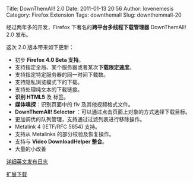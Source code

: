 Title: DownThemAll! 2.0
Date: 2011-01-13 20:56
Author: lovenemesis
Category: Firefox Extension
Tags: downthemall
Slug: downthemmall-20

经过两年多的开发，Firefox 下著名的**跨平台多线程下载管理器**
DownThemAll! 2.0 发布。

这次 2.0 版本带来如下更新：

-   初步 **Firefox 4.0 Beta 支持**。
-   支持指定全局、某个服务器或者某次**下载限定速度**。
-   支持指定特定服务器的同一时间下载数。
-   支持隐私浏览模式下的下载。
-   支持处理纯文本的下载链接。
-   **识别 HTML5** 及 标签。
-   **媒体嗅探**：识别页面中的 flv 及其他视频格式文件。
-   **DownThemAll! Selector**
    ：可以通过点击页面上对象的方式选择下载目标。
-   更加调优的队列管理，支持通过过滤列表进行移除操作。
-   Metalink 4 (IETF/RFC 5854) 支持。
-   支持从 Metalinks 的部分校验及恢复操作。
-   支持与 **Video DownloadHelper 整合**。
-   大量的小改善

[详细英文发布日志](http://www.downthemall.net/main/install-it/downthemall-2-0/)

[扩展下载](https://addons.mozilla.org/en-US/firefox/addon/201/)
